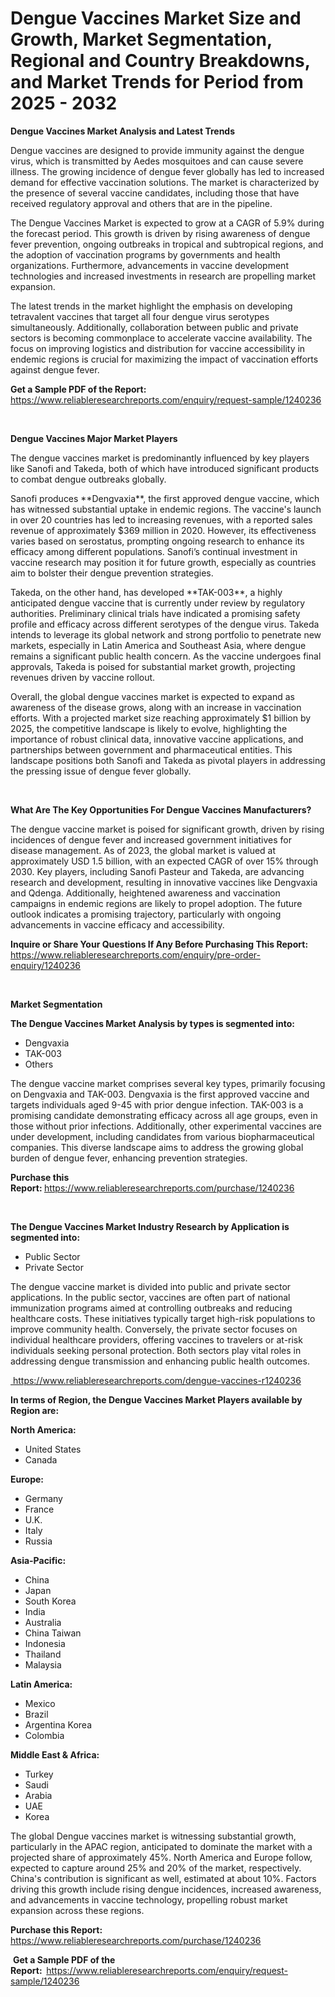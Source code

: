 <p><h1>Dengue Vaccines Market Size and Growth, Market Segmentation, Regional and Country Breakdowns, and Market Trends for Period from 2025 -  2032</h1></p><p><strong>Dengue Vaccines Market Analysis and Latest Trends</strong></p>
<p><p>Dengue vaccines are designed to provide immunity against the dengue virus, which is transmitted by Aedes mosquitoes and can cause severe illness. The growing incidence of dengue fever globally has led to increased demand for effective vaccination solutions. The market is characterized by the presence of several vaccine candidates, including those that have received regulatory approval and others that are in the pipeline.</p><p>The Dengue Vaccines Market is expected to grow at a CAGR of 5.9% during the forecast period. This growth is driven by rising awareness of dengue fever prevention, ongoing outbreaks in tropical and subtropical regions, and the adoption of vaccination programs by governments and health organizations. Furthermore, advancements in vaccine development technologies and increased investments in research are propelling market expansion.</p><p>The latest trends in the market highlight the emphasis on developing tetravalent vaccines that target all four dengue virus serotypes simultaneously. Additionally, collaboration between public and private sectors is becoming commonplace to accelerate vaccine availability. The focus on improving logistics and distribution for vaccine accessibility in endemic regions is crucial for maximizing the impact of vaccination efforts against dengue fever.</p></p>
<p><strong>Get a Sample PDF of the Report:&nbsp;</strong> <a href="https://www.reliableresearchreports.com/enquiry/request-sample/1240236?utm_campaign=3499&utm_medium=2&utm_source=Github&utm_content=ia&utm_term=19042025&utm_id=dengue-vaccines">https://www.reliableresearchreports.com/enquiry/request-sample/1240236</a></p>
<p>&nbsp;</p>
<p><strong>Dengue Vaccines Major Market Players</strong></p>
<p><p>The dengue vaccines market is predominantly influenced by key players like Sanofi and Takeda, both of which have introduced significant products to combat dengue outbreaks globally. </p><p>Sanofi produces **Dengvaxia**, the first approved dengue vaccine, which has witnessed substantial uptake in endemic regions. The vaccine's launch in over 20 countries has led to increasing revenues, with a reported sales revenue of approximately $369 million in 2020. However, its effectiveness varies based on serostatus, prompting ongoing research to enhance its efficacy among different populations. Sanofi’s continual investment in vaccine research may position it for future growth, especially as countries aim to bolster their dengue prevention strategies.</p><p>Takeda, on the other hand, has developed **TAK-003**, a highly anticipated dengue vaccine that is currently under review by regulatory authorities. Preliminary clinical trials have indicated a promising safety profile and efficacy across different serotypes of the dengue virus. Takeda intends to leverage its global network and strong portfolio to penetrate new markets, especially in Latin America and Southeast Asia, where dengue remains a significant public health concern. As the vaccine undergoes final approvals, Takeda is poised for substantial market growth, projecting revenues driven by vaccine rollout.</p><p>Overall, the global dengue vaccines market is expected to expand as awareness of the disease grows, along with an increase in vaccination efforts. With a projected market size reaching approximately $1 billion by 2025, the competitive landscape is likely to evolve, highlighting the importance of robust clinical data, innovative vaccine applications, and partnerships between government and pharmaceutical entities. This landscape positions both Sanofi and Takeda as pivotal players in addressing the pressing issue of dengue fever globally.</p></p>
<p>&nbsp;</p>
<p><strong>What Are The Key Opportunities For Dengue Vaccines Manufacturers?</strong></p>
<p><p>The dengue vaccine market is poised for significant growth, driven by rising incidences of dengue fever and increased government initiatives for disease management. As of 2023, the global market is valued at approximately USD 1.5 billion, with an expected CAGR of over 15% through 2030. Key players, including Sanofi Pasteur and Takeda, are advancing research and development, resulting in innovative vaccines like Dengvaxia and Qdenga. Additionally, heightened awareness and vaccination campaigns in endemic regions are likely to propel adoption. The future outlook indicates a promising trajectory, particularly with ongoing advancements in vaccine efficacy and accessibility.</p></p>
<p><strong>Inquire or Share Your Questions If Any Before Purchasing This Report:</strong> <a href="https://www.reliableresearchreports.com/enquiry/pre-order-enquiry/1240236?utm_campaign=3499&utm_medium=2&utm_source=Github&utm_content=ia&utm_term=19042025&utm_id=dengue-vaccines">https://www.reliableresearchreports.com/enquiry/pre-order-enquiry/1240236</a></p>
<p>&nbsp;</p>
<p><strong>Market Segmentation</strong></p>
<p><strong>The Dengue Vaccines Market Analysis by types is segmented into:</strong></p>
<p><ul><li>Dengvaxia</li><li>TAK-003</li><li>Others</li></ul></p>
<p><p>The dengue vaccine market comprises several key types, primarily focusing on Dengvaxia and TAK-003. Dengvaxia is the first approved vaccine and targets individuals aged 9-45 with prior dengue infection. TAK-003 is a promising candidate demonstrating efficacy across all age groups, even in those without prior infections. Additionally, other experimental vaccines are under development, including candidates from various biopharmaceutical companies. This diverse landscape aims to address the growing global burden of dengue fever, enhancing prevention strategies.</p></p>
<p><strong>Purchase this Report:&nbsp;</strong><a href="https://www.reliableresearchreports.com/purchase/1240236?utm_campaign=3499&utm_medium=2&utm_source=Github&utm_content=ia&utm_term=19042025&utm_id=dengue-vaccines">https://www.reliableresearchreports.com/purchase/1240236</a></p>
<p>&nbsp;</p>
<p><strong>The Dengue Vaccines Market Industry Research by Application is segmented into:</strong></p>
<p><ul><li>Public Sector</li><li>Private Sector</li></ul></p>
<p><p>The dengue vaccine market is divided into public and private sector applications. In the public sector, vaccines are often part of national immunization programs aimed at controlling outbreaks and reducing healthcare costs. These initiatives typically target high-risk populations to improve community health. Conversely, the private sector focuses on individual healthcare providers, offering vaccines to travelers or at-risk individuals seeking personal protection. Both sectors play vital roles in addressing dengue transmission and enhancing public health outcomes.</p></p>
<p><a href="https://www.reliableresearchreports.com/dengue-vaccines-r1240236?utm_campaign=3499&utm_medium=2&utm_source=Github&utm_content=ia&utm_term=19042025&utm_id=dengue-vaccines">&nbsp;https://www.reliableresearchreports.com/dengue-vaccines-r1240236</a></p>
<p><strong>In terms of Region, the Dengue Vaccines Market Players available by Region are:</strong></p>
<p>
    <p> <strong> North America: </strong>
        <ul>
            <li>United States</li>
            <li>Canada</li>
        </ul>
        </p> 
    <p> <strong> Europe: </strong>
        <ul>
            <li>Germany</li>
            <li>France</li>
            <li>U.K.</li>
            <li>Italy</li>
            <li>Russia</li>
        </ul>
        </p> 
    <p> <strong> Asia-Pacific: </strong>
        <ul>
            <li>China</li>
            <li>Japan</li>
            <li>South Korea</li>
            <li>India</li>
            <li>Australia</li>
            <li>China Taiwan</li>
            <li>Indonesia</li>
            <li>Thailand</li>
            <li>Malaysia</li>
        </ul>
        </p> 
    <p> <strong> Latin America: </strong>
        <ul>
            <li>Mexico</li>
            <li>Brazil</li>
            <li>Argentina Korea</li>
            <li>Colombia</li>
        </ul>
        </p> 
    <p> <strong> Middle East & Africa: </strong>
        <ul>
            <li>Turkey</li>
            <li>Saudi</li>
            <li>Arabia</li>
            <li>UAE</li>
            <li>Korea</li>
        </ul>
    </p>
    </p>
<p><p>The global Dengue vaccines market is witnessing substantial growth, particularly in the APAC region, anticipated to dominate the market with a projected share of approximately 45%. North America and Europe follow, expected to capture around 25% and 20% of the market, respectively. China's contribution is significant as well, estimated at about 10%. Factors driving this growth include rising dengue incidences, increased awareness, and advancements in vaccine technology, propelling robust market expansion across these regions.</p></p>
<p><strong>Purchase this Report: </strong><a href="https://www.reliableresearchreports.com/purchase/1240236?utm_campaign=3499&utm_medium=2&utm_source=Github&utm_content=ia&utm_term=19042025&utm_id=dengue-vaccines">https://www.reliableresearchreports.com/purchase/1240236</a></p>
<p>&nbsp;<strong>Get a Sample PDF of the Report:&nbsp;&nbsp;</strong><a href="https://www.reliableresearchreports.com/enquiry/request-sample/1240236?utm_campaign=3499&utm_medium=2&utm_source=Github&utm_content=ia&utm_term=19042025&utm_id=dengue-vaccines">https://www.reliableresearchreports.com/enquiry/request-sample/1240236</a></p>
<p><strong></strong></p>
<p><p></p><p></p><p></p></p>